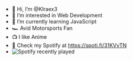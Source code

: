 - 👋 Hi, I’m @Klraex3
- 👀 I’m interested in Web Development
- 🌱 I’m currently learning JavaScript
- 🏎️ Avid Motorsports Fan
- 📺 I like Anime
- 🎵 Check my Spotify at https://spoti.fi/31KVvTN
- ![Spotify recently played](https://spotify-recently-played-readme.vercel.app/api?user=21hdsgaam6wwbedj2oiejjzei)


<!---
Klraex3/Klraex3 is a ✨ special ✨ repository because its `README.md` (this file) appears on your GitHub profile.
You can click the Preview link to take a look at your changes.
--->
